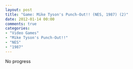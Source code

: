 ```yaml
---
layout: post
title: "Game: Mike Tyson's Punch-Out!! (NES, 1987) (2)"
date: 2012-01-14 00:00
comments: true
categories:
- "Video Games"
- "Mike Tyson's Punch-Out!!"
- "NES"
- "1987"
---
```


No progress    
